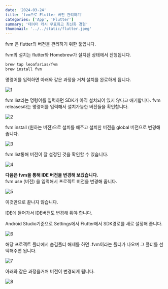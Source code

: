 ```yaml
---
date: '2024-03-24'
title: 'fvm으로 Flutter 버전 관리하기'
categories: ['App', 'Flutter']
summary: '데이터 캐시 무효화고 최신화 경험'
thumbnail: '../../static/flutter.jpeg'
---
```


fvm 은 flutter의 버전을 관리하기 위한 툴입니다.

fvm의 설치는 flutter와 Homebrew가 설치된 상태에서 진행됩니다.

```bash
brew tap leoafarias/fvm
brew install fvm
```

명령어를 입력하면 아래와 같은 과정을 거쳐 설치를 완료하게 됩니다.

![1](https://i.ibb.co/2MRnFqn/fvm-flutter-1.webp)

fvm list라는 명령어를 입력하면 SDK가 아직 설치되어 있지 않다고 애기합니다. fvm releases라는 명령어를 입력해서 설치가능한 버전들을 확인합니다.

![2](https://i.ibb.co/4SknPGM/fvm-flutter-2.webp)

fvm install (원하는 버전)으로 설치를 해주고 설치한 버전을 global 버전으로 변경해 줍니다.

![3](https://i.ibb.co/XL2rBCc/fvm-flutter-3.webp)

fvm list통해 버전이 잘 설정된 것을 확인할 수 있습니다.

![4](https://i.ibb.co/Z6bz6ng/fvm-flutter-4.webp)

**다음은 fvm을 통해 IDE 버전을 변경해 보겠습니다.**<br>
fvm use (버전) 을 입력해서 프로젝트 버전을 변경해 줍니다.

![5](https://i.ibb.co/LhKGZJ0/fvm-flutter-5.webp)

이것만으로 끝나지 않습니다.

IDE에 들어가서 IDE버전도 변경해 줘야 합니다.

Android Studio기준으로 Settings에서 Flutter에서 SDK경로를 새로 설정해 줍니다.

![6](https://i.ibb.co/N17jzfz/fvm-flutter-6.webp)

해당 프로젝트 폴더에서 숨김폴더 해제를 하면 .fvm이라는 폴더가 나오며 그 폴더를 선택해주면 됩니다.

![7](https://i.ibb.co/yX2wPfz/fvm-flutter-7.webp)

아래와 같은 과정을거쳐 버전이 변경되게 됩니다.

![8](https://i.ibb.co/drXN1rH/fvm-flutter-8.webp)
